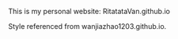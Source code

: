 This is my personal website: RitatataVan.github.io

Style referenced from wanjiazhao1203.github.io.
